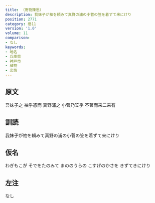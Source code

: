 ```yaml
---
title: （寄物陳思）
description: 我妹子が袖を頼みて真野の浦の小菅の笠を着ずて来にけり
position: 2771
category: 巻11
version: '1.0'
volume: 11
comparison:
- なし
keywords:
- 地名
- 兵庫県
- 神戸市
- 植物
- 恋情
---
```


## 原文

吾妹子之 袖乎憑而 真野浦之 小菅乃笠乎 不著而来二来有

## 訓読

我妹子が袖を頼みて真野の浦の小菅の笠を着ずて来にけり

## 仮名

わぎもこが そでをたのみて まののうらの こすげのかさを きずてきにけり

## 左注

なし
